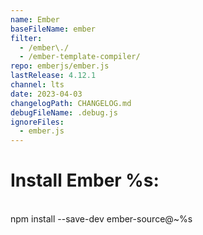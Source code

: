 ```yaml
---
name: Ember
baseFileName: ember
filter:
  - /ember\./
  - /ember-template-compiler/
repo: emberjs/ember.js
lastRelease: 4.12.1
channel: lts
date: 2023-04-03
changelogPath: CHANGELOG.md
debugFileName: .debug.js
ignoreFiles:
  - ember.js
---
```

# Install Ember %s:
<br>
npm install --save-dev ember-source@~%s
